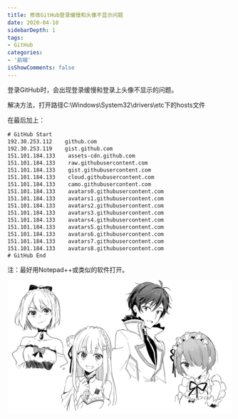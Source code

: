 ```yaml
---
title: 修改GitHub登录缓慢和头像不显示问题
date: 2020-04-10
sidebarDepth: 1
tags:
- GitHub
categories:
- '前端'
isShowComments: false
---
```


登录GitHub时，会出现登录缓慢和登录上头像不显示的问题。

解决方法，打开路径C:\Windows\System32\drivers\etc下的hosts文件

在最后加上：

~~~
# GitHub Start 
192.30.253.112    github.com 
192.30.253.119    gist.github.com
151.101.184.133    assets-cdn.github.com
151.101.184.133    raw.githubusercontent.com
151.101.184.133    gist.githubusercontent.com
151.101.184.133    cloud.githubusercontent.com
151.101.184.133    camo.githubusercontent.com
151.101.184.133    avatars0.githubusercontent.com
151.101.184.133    avatars1.githubusercontent.com
151.101.184.133    avatars2.githubusercontent.com
151.101.184.133    avatars3.githubusercontent.com
151.101.184.133    avatars4.githubusercontent.com
151.101.184.133    avatars5.githubusercontent.com
151.101.184.133    avatars6.githubusercontent.com
151.101.184.133    avatars7.githubusercontent.com
151.101.184.133    avatars8.githubusercontent.com
# GitHub End
~~~

注：最好用Notepad++或类似的软件打开。

![](./images/70943883_p2.png)